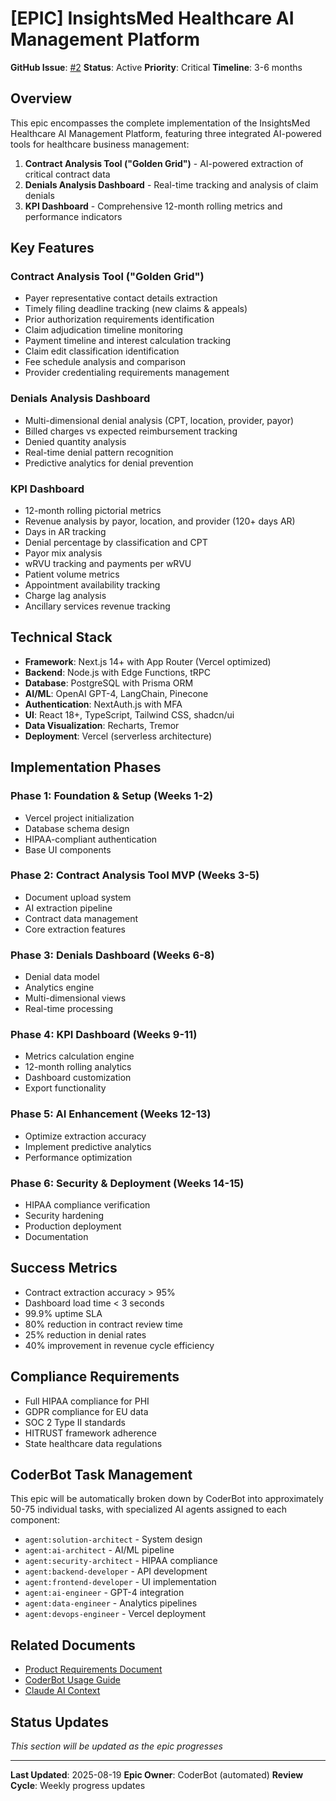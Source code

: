 # [EPIC] InsightsMed Healthcare AI Management Platform

**GitHub Issue**: [#2](https://github.com/Generative-Bricks/insightsmed-healthcare-ai-mgmt/issues/2)
**Status**: Active
**Priority**: Critical
**Timeline**: 3-6 months

## Overview

This epic encompasses the complete implementation of the InsightsMed Healthcare AI Management Platform, featuring three integrated AI-powered tools for healthcare business management:

1. **Contract Analysis Tool ("Golden Grid")** - AI-powered extraction of critical contract data
2. **Denials Analysis Dashboard** - Real-time tracking and analysis of claim denials  
3. **KPI Dashboard** - Comprehensive 12-month rolling metrics and performance indicators

## Key Features

### Contract Analysis Tool ("Golden Grid")
- Payer representative contact details extraction
- Timely filing deadline tracking (new claims & appeals)
- Prior authorization requirements identification
- Claim adjudication timeline monitoring
- Payment timeline and interest calculation tracking
- Claim edit classification identification
- Fee schedule analysis and comparison
- Provider credentialing requirements management

### Denials Analysis Dashboard
- Multi-dimensional denial analysis (CPT, location, provider, payor)
- Billed charges vs expected reimbursement tracking
- Denied quantity analysis
- Real-time denial pattern recognition
- Predictive analytics for denial prevention

### KPI Dashboard
- 12-month rolling pictorial metrics
- Revenue analysis by payor, location, and provider (120+ days AR)
- Days in AR tracking
- Denial percentage by classification and CPT
- Payor mix analysis
- wRVU tracking and payments per wRVU
- Patient volume metrics
- Appointment availability tracking
- Charge lag analysis
- Ancillary services revenue tracking

## Technical Stack

- **Framework**: Next.js 14+ with App Router (Vercel optimized)
- **Backend**: Node.js with Edge Functions, tRPC
- **Database**: PostgreSQL with Prisma ORM
- **AI/ML**: OpenAI GPT-4, LangChain, Pinecone
- **Authentication**: NextAuth.js with MFA
- **UI**: React 18+, TypeScript, Tailwind CSS, shadcn/ui
- **Data Visualization**: Recharts, Tremor
- **Deployment**: Vercel (serverless architecture)

## Implementation Phases

### Phase 1: Foundation & Setup (Weeks 1-2)
- Vercel project initialization
- Database schema design
- HIPAA-compliant authentication
- Base UI components

### Phase 2: Contract Analysis Tool MVP (Weeks 3-5)
- Document upload system
- AI extraction pipeline
- Contract data management
- Core extraction features

### Phase 3: Denials Dashboard (Weeks 6-8)
- Denial data model
- Analytics engine
- Multi-dimensional views
- Real-time processing

### Phase 4: KPI Dashboard (Weeks 9-11)
- Metrics calculation engine
- 12-month rolling analytics
- Dashboard customization
- Export functionality

### Phase 5: AI Enhancement (Weeks 12-13)
- Optimize extraction accuracy
- Implement predictive analytics
- Performance optimization

### Phase 6: Security & Deployment (Weeks 14-15)
- HIPAA compliance verification
- Security hardening
- Production deployment
- Documentation

## Success Metrics

- Contract extraction accuracy > 95%
- Dashboard load time < 3 seconds
- 99.9% uptime SLA
- 80% reduction in contract review time
- 25% reduction in denial rates
- 40% improvement in revenue cycle efficiency

## Compliance Requirements

- Full HIPAA compliance for PHI
- GDPR compliance for EU data
- SOC 2 Type II standards
- HITRUST framework adherence
- State healthcare data regulations

## CoderBot Task Management

This epic will be automatically broken down by CoderBot into approximately 50-75 individual tasks, with specialized AI agents assigned to each component:

- `agent:solution-architect` - System design
- `agent:ai-architect` - AI/ML pipeline
- `agent:security-architect` - HIPAA compliance
- `agent:backend-developer` - API development
- `agent:frontend-developer` - UI implementation
- `agent:ai-engineer` - GPT-4 integration
- `agent:data-engineer` - Analytics pipelines
- `agent:devops-engineer` - Vercel deployment

## Related Documents

- [Product Requirements Document](./prd.txt)
- [CoderBot Usage Guide](./CODERBOT.md)
- [Claude AI Context](../CLAUDE.md)

## Status Updates

*This section will be updated as the epic progresses*

---

**Last Updated**: 2025-08-19
**Epic Owner**: CoderBot (automated)
**Review Cycle**: Weekly progress updates